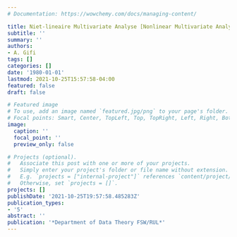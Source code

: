 ```yaml
---
# Documentation: https://wowchemy.com/docs/managing-content/

title: Niet-lineaire Multivariate Analyse [Nonlinear Multivariate Analysis]
subtitle: ''
summary: ''
authors:
- A. Gifi
tags: []
categories: []
date: '1980-01-01'
lastmod: 2021-10-25T15:57:58-04:00
featured: false
draft: false

# Featured image
# To use, add an image named `featured.jpg/png` to your page's folder.
# Focal points: Smart, Center, TopLeft, Top, TopRight, Left, Right, BottomLeft, Bottom, BottomRight.
image:
  caption: ''
  focal_point: ''
  preview_only: false

# Projects (optional).
#   Associate this post with one or more of your projects.
#   Simply enter your project's folder or file name without extension.
#   E.g. `projects = ["internal-project"]` references `content/project/deep-learning/index.md`.
#   Otherwise, set `projects = []`.
projects: []
publishDate: '2021-10-25T19:57:58.485283Z'
publication_types:
- '5'
abstract: ''
publication: '*Department of Data Theory FSW/RUL*'
---
```

